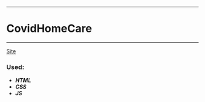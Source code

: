 ____
# CovidHomeCare
____
[Site](https://1kiritos1.github.io/homecare/)

### Used:
* ***HTML***
* ***CSS***
* ***JS***
